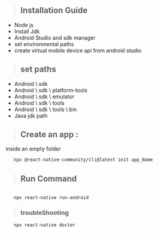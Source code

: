 > ## Installation Guide

- Node js
- Install Jdk
- Android Studio and sdk manager
- set environmental paths
- create virtual mobile device api from android studio

> ## set paths

- Android \ sdk
- Android \ sdk \ platform-tools
- Android \ sdk \ emulator
- Android \ sdk \ tools
- Android \ sdk \ tools \ bin
- Java jdk path

> ## Create an app :

inside an empty folder

```bash
   npx @react-native-community/cli@latest init app_Name

```

> ## Run Command

```terminal

   npx react-native run-android
```

> ### troubleShooting

```
   npx react-native doctor
```

#
